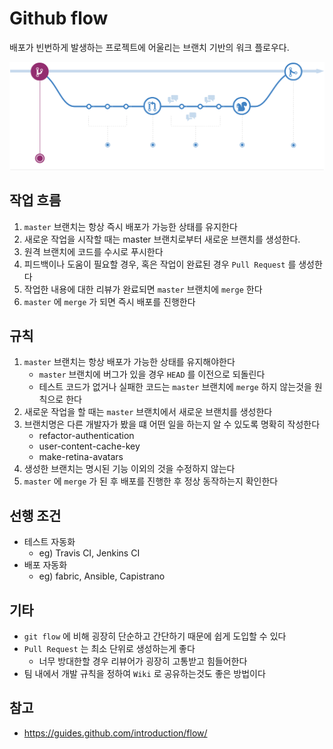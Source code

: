 # Github flow
배포가 빈번하게 발생하는 프로젝트에 어울리는 브랜치 기반의 워크 플로우다.

![Github Flow](https://raw.githubusercontent.com/ClaudeSeo/TIL/master/git/github_flow.png)

## 작업 흐름
1. `master` 브랜치는 항상 즉시 배포가 가능한 상태를 유지한다
2. 새로운 작업을 시작할 때는 master 브랜치로부터 새로운 브랜치를 생성한다. 
3. 원격 브랜치에 코드를 수시로 푸시한다
4. 피드백이나 도움이 필요할 경우, 혹은 작업이 완료된 경우 `Pull Request` 를 생성한다
5. 작업한 내용에 대한 리뷰가 완료되면 `master` 브랜치에 `merge` 한다
6. `master` 에 `merge` 가 되면 즉시 배포를 진행한다


## 규칙
1. `master` 브랜치는 항상 배포가 가능한 상태를 유지해야한다
    - `master` 브랜치에 버그가 있을 경우 `HEAD` 를 이전으로 되돌린다
    - 테스트 코드가 없거나 실패한 코드는 `master` 브랜치에 `merge` 하지 않는것을 원칙으로 한다
2. 새로운 작업을 할 때는 `master` 브랜치에서 새로운 브랜치를 생성한다
3. 브랜치명은 다른 개발자가 봤을 떄 어떤 일을 하는지 알 수 있도록 명확히 작성한다
    - refactor-authentication
    - user-content-cache-key
    - make-retina-avatars
4. 생성한 브랜치는 명시된 기능 이외의 것을 수정하지 않는다
5. `master` 에 `merge` 가 된 후 배포를 진행한 후 정상 동작하는지 확인한다 


## 선행 조건
- 테스트 자동화
    + eg) Travis CI, Jenkins CI
- 배포 자동화
    + eg) fabric, Ansible, Capistrano

## 기타
- `git flow` 에 비해 굉장히 단순하고 간단하기 때문에 쉽게 도입할 수 있다
- `Pull Request` 는 최소 단위로 생성하는게 좋다
    + 너무 방대한할 경우 리뷰어가 굉장히 고통받고 힘들어한다
- 팀 내에서 개발 규칙을 정하여 `Wiki` 로 공유하는것도 좋은 방법이다


## 참고
-  https://guides.github.com/introduction/flow/
